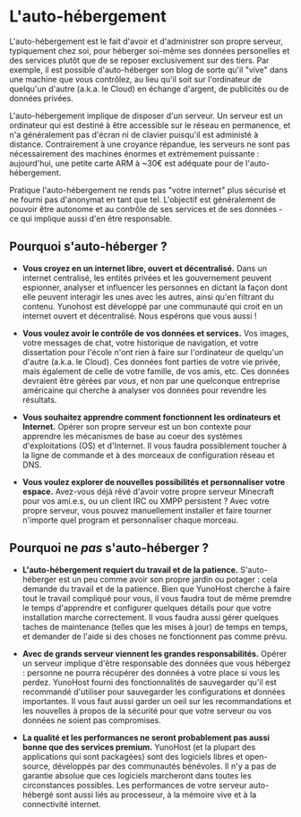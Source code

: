 L'auto-hébergement
==================

L'auto-hébergement est le fait d'avoir et d'administrer son propre serveur, typiquement chez soi, pour héberger soi-même ses données personelles et des services plutôt que de se reposer exclusivement sur des tiers. Par exemple, il est possible d'auto-héberger son blog de sorte qu'il "vive" dans une machine que vous contrôlez, au lieu qu'il soit sur l'ordinateur de quelqu'un d'autre (a.k.a. le Cloud) en échange d'argent, de publicités ou de données privées.

L'auto-hébergement implique de disposer d'un serveur. Un serveur est un ordinateur qui est destiné à être accessible sur le réseau en permanence, et n'a généralement pas d'écran ni de clavier puisqu'il est administé à distance. Contrairement à une croyance répandue, les serveurs ne sont pas nécessairement des machines énormes et extrèmement puissante : aujourd'hui, une petite carte ARM à ~30€ est adéquate pour de l'auto-hébergement.

Pratique l'auto-hébergement ne rends pas "votre internet" plus sécurisé et ne fourni pas d'anonymat en tant que tel. L'objectif est généralement de pouvoir être autonome et au contrôle de ses services et de ses données - ce qui implique aussi d'en être responsable.

Pourquoi s'auto-héberger ?
--------------------------

- **Vous croyez en un internet libre, ouvert et décentralisé.** Dans un internet centralisé, les entités privées et les gouvernement peuvent espionner, analyser et influencer les personnes en dictant la façon dont elle peuvent interagir les unes avec les autres, ainsi qu'en filtrant du contenu. Yunohost est développé par une communauté qui croit en un internet ouvert et décentralisé. Nous espérons que vous aussi !

- **Vous voulez avoir le contrôle de vos données et services.** Vos images, votre messages de chat, votre historique de navigation, et votre dissertation pour l'école n'ont rien à faire sur l'ordinateur de quelqu'un d'autre (a.k.a. le Cloud). Ces données font parties de votre vie privée, mais également de celle de votre famille, de vos amis, etc. Ces données devraient être gérées par *vous*, et non par une quelconque entreprise américaine qui cherche à analyser vos données pour revendre les résultats.

- **Vous souhaitez apprendre comment fonctionnent les ordinateurs et Internet.** Opérer son propre serveur est un bon contexte pour apprendre les mécanismes de base au coeur des systèmes d'exploitations (OS) et d'Internet. Il vous faudra possiblement toucher à la ligne de commande et à des morceaux de configuration réseau et DNS.

- **Vous voulez explorer de nouvelles possibilités et personnaliser votre espace.** Avez-vous déjà rêvé d'avoir votre propre serveur Minecraft pour vos ami.e.s, ou un client IRC ou XMPP persistent ? Avec votre propre serveur, vous pouvez manuellement installer et faire tourner n'importe quel program et personnaliser chaque morceau.

Pourquoi ne *pas* s'auto-héberger ?
-----------------------------------

- **L'auto-hébergement requiert du travail et de la patience.** S'auto-héberger est un peu comme avoir son propre jardin ou potager : cela demande du travail et de la patience. Bien que YunoHost cherche à faire tout le travail compliqué pour vous, il vous faudra tout de même premdre le temps d'apprendre et configurer quelques détails pour que votre installation marche correctement. Il vous faudra aussi gérer quelques taches de maintenance (telles que les mises à jour) de temps en temps, et demander de l'aide si des choses ne fonctionnent pas comme prévu.

- **Avec de grands serveur viennent les grandes responsabilités.** Opérer un serveur implique d'être responsable des données que vous hébergez : personne ne pourra récupérer des données à votre place si vous les perdez. YunoHost fourni des fonctionnalités de sauvegarder qu'il est recommandé d'utiliser pour sauvegarder les configurations et données importantes. Il vous faut aussi garder un oeil sur les recommandations et les nouvelles à propos de la sécurité pour que votre serveur ou vos données ne soient pas compromises.

- **La qualité et les performances ne seront probablement pas aussi bonne que des services premium.** YunoHost (et la plupart des applications qui sont packagées) sont des logiciels libres et open-source, développés par des communautés bénévoles. Il n'y a pas de garantie absolue que ces logiciels marcheront dans toutes les circonstances possibles. Les performances de votre serveur auto-hébergé sont aussi liés au processeur, à la mémoire vive et à la connectivité internet.
